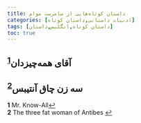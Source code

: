 ```yaml
---
title: داستان‌ کوتاه‌هایی از سامرست موام
categories: [ادبیات داستانی,داستان کوتاه]
tags: [داستان کوتاه,انگلیس,داستان]
toc: true
---
```


## آقای همه‌چیزدان<sup id="a1">[1](#f1)</sup>



## سه زن چاق آنتیبس<sup id="a2">[2](#f2)</sup>



<b id="f1">1</b> <span class="footnote">Mr. Know-All</span>[↩](#a1)
<br><b id="f2">2</b> <span class="footnote">The three fat woman of Antibes</span> [↩](#a2)

